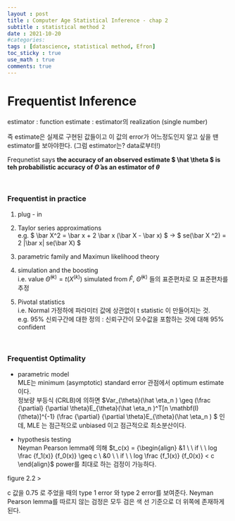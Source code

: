 ```yaml
---
layout : post
title : Computer Age Statistical Inference - chap 2
subtitle : statistical method 2
date : 2021-10-20
#categories:
tags : [datascience, statistical method, Efron]
toc_sticky : true
use_math : true
comments: true
---
```


# Frequentist Inference

estimator : function
estimate : estimator의 realization (single number)

즉 estimate은 실제로 구현된 값들이고 이 값의 error가 어느정도인지 알고 싶을 땐 estimator를 보아야한다. (그럼 estimator는? data로부터!)

Frequnetist says **the accuracy of an observed estimate $ \hat \theta $ is teh probabilistic accuracy of $\hat \Theta$ as an estimator of $\theta$**

<br>

### Frequentist in practice

1. plug - in

2. Taylor series approximations  
e.g. $ \bar X^2 = \bar x + 2 \bar x (\bar X - \bar x) $      ->    $ se(\bar X ^2) = 2 |\bar x| se(\bar X) $

3. parametric family and Maximun likelihood theory

4. simulation and the boosting  
i.e. value $\hat \Theta^{(k)} = t(X^{(k)})$  simulated from $\hat F$, $\hat \Theta^{(k)}$ 들의 표준편차로 모 표준편차를 추정

5. Pivotal statistics  
i.e. Normal 가정하에 파라미터 값에 상관없이 t statistic 이 만들어지는 것.  
e.g. 95% 신뢰구간에 대한 정의 : 신뢰구간이 모수값을 포함하는 것에 대해 95% confident  




<br>

### Frequentist Optimality

- parametric model  
MLE는 minimum (asymptotic) standard error 관점에서 optimum estimate 이다.  
정보량 부등식 (CRLB)에 의하면 $Var_{\theta}(\hat \eta_n ) \geq (\frac {\partial} {\partial \theta}E_{\theta}(\hat \eta_n )^T[n \mathbf(I)(\theta)]^{-1} (\frac {\partial} {\partial \theta}E_{\theta}(\hat \eta_n ) $ 인데, MLE 는 점근적으로 unbiased 이고 점근적으로 최소분산이다. 

- hypothesis testing  
Neyman Pearson lemma에 의해 $t_c(x) = {\begin{align} &1 \ \ if  \ \ log \frac {f_1(x)} {f_0(x)} \geq c \\ &0 \ \ if  \ \ log \frac {f_1(x)} {f_0(x)} < c \end{align}$ power를 최대로 하는 검정이 가능하다. 

figure 2.2 >

c 값을 0.75 로 주었을 때의 type 1 error 와 type 2 error를 보여준다. Neyman Pearson lemma를 따르지 않는 검정은 모두 검은 색 선 기준으로 더 위쪽에 존재하게 된다.  
